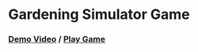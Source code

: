 <h1>Gardening Simulator Game</h1>

 ### [Demo Video](https://drive.google.com/file/d/1hQFN90Tq-1kTjbUrDdv3NCIpoxUphckZ/view?usp=sharing) / [Play Game](https://drive.google.com/drive/folders/1CdKs83byaY9XwyW8cPdq6qFjEfLdtZQN?usp=sharing)
 
<!--
 ```diff
- text in red
+ text in green
! text in orange
# text in gray
@@ text in purple (and bold)@@
```
--!>
